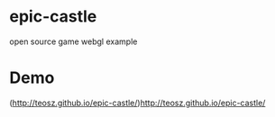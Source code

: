 epic-castle
===========

open source game webgl example

Demo
====

(http://teosz.github.io/epic-castle/)http://teosz.github.io/epic-castle/


